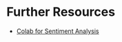 # Further Resources

- [Colab for Sentiment Analysis](https://colab.research.google.com/drive/1FNv5IUPDSmq3_eWh4pwO4bS_ieRAyFt-?usp=sharing)
